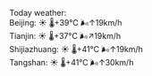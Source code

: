 Today weather:  
Beijing: ☀️   🌡️+39°C 🌬️↑19km/h  
Tianjin: ☀️   🌡️+37°C 🌬️↗19km/h  
Shijiazhuang: ☀️   🌡️+41°C 🌬️↑19km/h  
Tangshan: ☀️   🌡️+41°C 🌬️↑30km/h  
